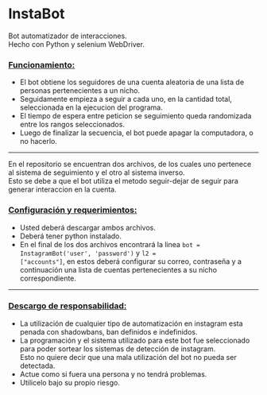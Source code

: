 # InstaBot

Bot automatizador de interacciones.  
Hecho con Python y selenium WebDriver.

### <ins>Funcionamiento:</ins>

- El bot obtiene los seguidores de una cuenta aleatoria de una lista de personas pertenecientes a un nicho.
- Seguidamente empieza a seguir a cada uno, en la cantidad total, seleccionada en la ejecucion del programa.
- El tiempo de espera entre peticion se seguimiento queda randomizada entre los rangos seleccionados.
- Luego de finalizar la secuencia, el bot puede apagar la computadora, o no hacerlo.

***

En el repositorio se encuentran dos archivos, de los cuales uno pertenece al sistema de seguimiento y el otro al sistema inverso.  
Esto se debe a que el bot utiliza el metodo seguir-dejar de seguir para generar interaccion en la cuenta.


### <ins>Configuración y requerimientos:</ins>
- Usted deberá descargar ambos archivos.
- Deberá tener python instalado.  
- En el final de los dos archivos encontrará la linea <code>bot = InstagramBot('user', 'password')</code> y <code>l2 = ["accounts"]</code>, en estos deberá configurar su correo, contraseña y a continuación una lista de cuentas pertenecientes a su nicho correspondiente.
***
### <ins>Descargo de responsabilidad:</ins>
- La utilización de cualquier tipo de automatización en instagram esta penada con shadowbans, ban definidos e indefinidos.  
- La programación y el sistema utilizado para este bot fue seleccionado para poder sortear los sistemas de detección de instagram.  
Esto no quiere decir que una mala utilización del bot no pueda ser detectada.
- Actue como si fuera una persona y no tendrá problemas.
- Utilicelo bajo su propio riesgo.
